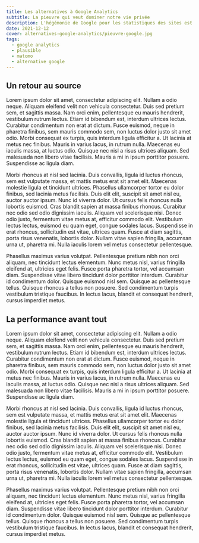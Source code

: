```yaml
---
title: Les alternatives à Google Analytics
subtitle: La pieuvre qui veut dominer notre vie privée
description: L'hégémonie de Google pour les statistiques des sites est alarmant. A travers cet article, nous verrons qu'elles sont les alternatives plus éthiques.
date: 2021-12-12
cover: alternatives-google-analytics/pieuvre-google.jpg
tags:
  - google analytics
  - plausible
  - matomo
  - alternative google
---
```


## Un retour au source

Lorem ipsum dolor sit amet, consectetur adipiscing elit. Nullam a odio neque. Aliquam eleifend velit non vehicula consectetur. Duis sed pretium sem, et sagittis massa. Nam orci enim, pellentesque eu mauris hendrerit, vestibulum rutrum lectus. Etiam id bibendum est, interdum ultrices lectus. Curabitur condimentum non erat at dictum. Fusce euismod, neque in pharetra finibus, sem mauris commodo sem, non luctus dolor justo sit amet odio. Morbi consequat ex turpis, quis interdum ligula efficitur a. Ut lacinia at metus nec finibus. Mauris in varius lacus, in rutrum nulla. Maecenas eu iaculis massa, at luctus odio. Quisque nec nisl a risus ultrices aliquam. Sed malesuada non libero vitae facilisis. Mauris a mi in ipsum porttitor posuere. Suspendisse ac ligula diam.

Morbi rhoncus at nisl sed lacinia. Duis convallis, ligula id luctus rhoncus, sem est vulputate massa, et mattis metus erat sit amet elit. Maecenas molestie ligula et tincidunt ultrices. Phasellus ullamcorper tortor eu dolor finibus, sed lacinia metus facilisis. Duis elit elit, suscipit sit amet nisl eu, auctor auctor ipsum. Nunc id viverra dolor. Ut cursus felis rhoncus nulla lobortis euismod. Cras blandit sapien at massa finibus rhoncus. Curabitur nec odio sed odio dignissim iaculis. Aliquam vel scelerisque nisi. Donec odio justo, fermentum vitae metus at, efficitur commodo elit. Vestibulum lectus lectus, euismod eu quam eget, congue sodales lacus. Suspendisse in erat rhoncus, sollicitudin est vitae, ultrices quam. Fusce at diam sagittis, porta risus venenatis, lobortis dolor. Nullam vitae sapien fringilla, accumsan urna ut, pharetra mi. Nulla iaculis lorem vel metus consectetur pellentesque.

Phasellus maximus varius volutpat. Pellentesque pretium nibh non orci aliquam, nec tincidunt lectus elementum. Nunc metus nisl, varius fringilla eleifend at, ultricies eget felis. Fusce porta pharetra tortor, vel accumsan diam. Suspendisse vitae libero tincidunt dolor porttitor interdum. Curabitur id condimentum dolor. Quisque euismod nisl sem. Quisque ac pellentesque tellus. Quisque rhoncus a tellus non posuere. Sed condimentum turpis vestibulum tristique faucibus. In lectus lacus, blandit et consequat hendrerit, cursus imperdiet metus. 

## La performance avant tout

Lorem ipsum dolor sit amet, consectetur adipiscing elit. Nullam a odio neque. Aliquam eleifend velit non vehicula consectetur. Duis sed pretium sem, et sagittis massa. Nam orci enim, pellentesque eu mauris hendrerit, vestibulum rutrum lectus. Etiam id bibendum est, interdum ultrices lectus. Curabitur condimentum non erat at dictum. Fusce euismod, neque in pharetra finibus, sem mauris commodo sem, non luctus dolor justo sit amet odio. Morbi consequat ex turpis, quis interdum ligula efficitur a. Ut lacinia at metus nec finibus. Mauris in varius lacus, in rutrum nulla. Maecenas eu iaculis massa, at luctus odio. Quisque nec nisl a risus ultrices aliquam. Sed malesuada non libero vitae facilisis. Mauris a mi in ipsum porttitor posuere. Suspendisse ac ligula diam.

Morbi rhoncus at nisl sed lacinia. Duis convallis, ligula id luctus rhoncus, sem est vulputate massa, et mattis metus erat sit amet elit. Maecenas molestie ligula et tincidunt ultrices. Phasellus ullamcorper tortor eu dolor finibus, sed lacinia metus facilisis. Duis elit elit, suscipit sit amet nisl eu, auctor auctor ipsum. Nunc id viverra dolor. Ut cursus felis rhoncus nulla lobortis euismod. Cras blandit sapien at massa finibus rhoncus. Curabitur nec odio sed odio dignissim iaculis. Aliquam vel scelerisque nisi. Donec odio justo, fermentum vitae metus at, efficitur commodo elit. Vestibulum lectus lectus, euismod eu quam eget, congue sodales lacus. Suspendisse in erat rhoncus, sollicitudin est vitae, ultrices quam. Fusce at diam sagittis, porta risus venenatis, lobortis dolor. Nullam vitae sapien fringilla, accumsan urna ut, pharetra mi. Nulla iaculis lorem vel metus consectetur pellentesque.

Phasellus maximus varius volutpat. Pellentesque pretium nibh non orci aliquam, nec tincidunt lectus elementum. Nunc metus nisl, varius fringilla eleifend at, ultricies eget felis. Fusce porta pharetra tortor, vel accumsan diam. Suspendisse vitae libero tincidunt dolor porttitor interdum. Curabitur id condimentum dolor. Quisque euismod nisl sem. Quisque ac pellentesque tellus. Quisque rhoncus a tellus non posuere. Sed condimentum turpis vestibulum tristique faucibus. In lectus lacus, blandit et consequat hendrerit, cursus imperdiet metus. 

